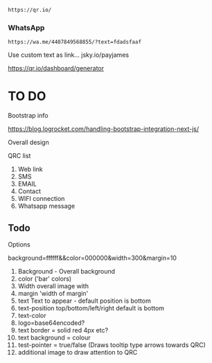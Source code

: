```html
https://qr.io/
```

### WhatsApp
```
https://wa.me/4407849568855/?text=fdadsfaaf
```

Use custom text as link...
jsky.io/payjames

https://qr.io/dashboard/generator

# TO DO


Bootstrap info

https://blog.logrocket.com/handling-bootstrap-integration-next-js/

Overall design

QRC list
1. Web link
1. SMS
1. EMAIL
1. Contact
1. WIFI connection
1. Whatsapp message


## Todo

Options

background=ffffff&&color=000000&width=300&margin=10

1. Background - Overall background
1. color ('bar' colors)
1. Width overall image with
1. margin 'width of margin'
1. text Text to appear - default position is bottom
2. text-position top/bottom/left/right   default is bottom
3. text-color
3. logo=base64encoded?
4. text border = solid red 4px etc?
5. text background = colour
6. test-pointer = true/false  (Draws tooltip type arrows towards QRC)
7. additional image to draw attention to QRC 


